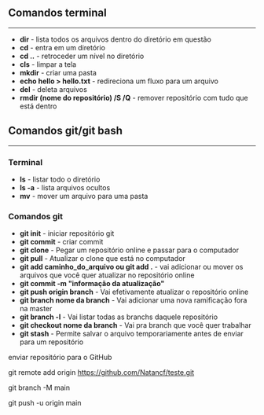 ## Comandos terminal
---
- **dir** - lista todos os arquivos dentro do diretório em questão
- **cd** - entra em um diretório
- **cd ..** - retroceder um nível no diretório
- **cls** - limpar a tela
- **mkdir** - criar uma pasta
- **echo hello > hello.txt** - redireciona um fluxo para um arquivo
- **del** - deleta arquivos
- **rmdir (nome do repositório) /S /Q** - remover repositório com tudo que está dentro
## Comandos git/git bash
---

### Terminal
- **ls** - listar todo o diretório
- **ls -a** - lista arquivos ocultos
- **mv** - mover um arquivo para uma pasta
### Comandos git
- **git init** - iniciar repositório git
- **git commit** - criar commit
- **git clone** - Pegar um repositório online e passar para o computador
- **git pull** - Atualizar o clone que está no computador
- **git add caminho_do_arquivo ou git add .** - vai adicionar ou mover os arquivos que você quer atualizar no repositório online
- **git commit -m "informação da atualização"**
- **git push origin branch** - Vai efetivamente atualizar o repositório online
- **git branch nome da branch** - Vai adicionar uma nova ramificação fora na master
- **git branch -l** - Vai listar todas as branchs daquele repositório
- **git checkout nome da branch** - Vai pra branch que você quer trabalhar
- **git stash** - Permite salvar o arquivo temporariamente antes de enviar para um repositório

enviar repositório para o GitHub

git remote add origin https://github.com/Natancf/teste.git

git branch -M main

git push -u origin main


